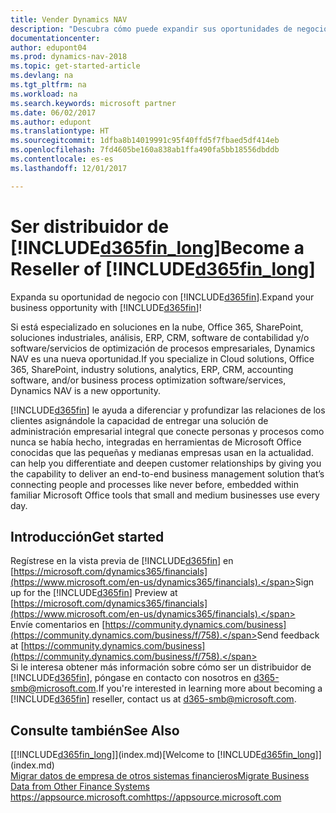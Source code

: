 ```yaml
---
title: Vender Dynamics NAV
description: "Descubra cómo puede expandir sus oportunidades de negocio y convertirse en socio de Microsoft y distribuidor de Dynamics NAV."
documentationcenter: 
author: edupont04
ms.prod: dynamics-nav-2018
ms.topic: get-started-article
ms.devlang: na
ms.tgt_pltfrm: na
ms.workload: na
ms.search.keywords: microsoft partner
ms.date: 06/02/2017
ms.author: edupont
ms.translationtype: HT
ms.sourcegitcommit: 1dfba8b14019991c95f40ffd5f7fbaed5df414eb
ms.openlocfilehash: 7fd4605be160a838ab1ffa490fa5bb18556dbddb
ms.contentlocale: es-es
ms.lasthandoff: 12/01/2017

---
```

# <a name="become-a-reseller-of-included365finlongincludesd365finlongmdmd"></a><span data-ttu-id="e9376-103">Ser distribuidor de [!INCLUDE[d365fin_long](includes/d365fin_long_md.md)]</span><span class="sxs-lookup"><span data-stu-id="e9376-103">Become a Reseller of [!INCLUDE[d365fin_long](includes/d365fin_long_md.md)]</span></span>
<span data-ttu-id="e9376-104">Expanda su oportunidad de negocio con [!INCLUDE[d365fin](includes/d365fin_md.md)].</span><span class="sxs-lookup"><span data-stu-id="e9376-104">Expand your business opportunity with [!INCLUDE[d365fin](includes/d365fin_md.md)]!</span></span>  

<span data-ttu-id="e9376-105">Si está especializado en soluciones en la nube, Office 365, SharePoint, soluciones industriales, análisis, ERP, CRM, software de contabilidad y/o software/servicios de optimización de procesos empresariales, Dynamics NAV es una nueva oportunidad.</span><span class="sxs-lookup"><span data-stu-id="e9376-105">If you specialize in Cloud solutions, Office 365, SharePoint, industry solutions, analytics, ERP, CRM, accounting software, and/or business process optimization software/services, Dynamics NAV is a new opportunity.</span></span>   

[!INCLUDE[d365fin](includes/d365fin_md.md)]<span data-ttu-id="e9376-106"> le ayuda a diferenciar y profundizar las relaciones de los clientes asignándole la capacidad de entregar una solución de administración empresarial integral que conecte personas y procesos como nunca se había hecho, integradas en herramientas de Microsoft Office conocidas que las pequeñas y medianas empresas usan en la actualidad.</span><span class="sxs-lookup"><span data-stu-id="e9376-106"> can help you differentiate and deepen customer relationships by giving you the capability to deliver an end-to-end business management solution that’s connecting people and processes like never before, embedded within familiar Microsoft Office tools that small and medium businesses use every day.</span></span>  

## <a name="get-started"></a><span data-ttu-id="e9376-107">Introducción</span><span class="sxs-lookup"><span data-stu-id="e9376-107">Get started</span></span>
<span data-ttu-id="e9376-108">Regístrese en la vista previa de [!INCLUDE[d365fin](includes/d365fin_md.md)] en [https://microsoft.com/dynamics365/financials](https://www.microsoft.com/en-us/dynamics365/financials).</span><span class="sxs-lookup"><span data-stu-id="e9376-108">Sign up for the [!INCLUDE[d365fin](includes/d365fin_md.md)] Preview at [https://microsoft.com/dynamics365/financials](https://www.microsoft.com/en-us/dynamics365/financials).</span></span>  
<span data-ttu-id="e9376-109">Envíe comentarios en [https://community.dynamics.com/business](https://community.dynamics.com/business/f/758).</span><span class="sxs-lookup"><span data-stu-id="e9376-109">Send feedback at [https://community.dynamics.com/business](https://community.dynamics.com/business/f/758).</span></span>  
<span data-ttu-id="e9376-110">Si le interesa obtener más información sobre cómo ser un distribuidor de [!INCLUDE[d365fin](includes/d365fin_md.md)], póngase en contacto con nosotros en [d365-smb@microsoft.com](mailto:d365-smb@microsoft.com).</span><span class="sxs-lookup"><span data-stu-id="e9376-110">If you're interested in learning more about becoming a [!INCLUDE[d365fin](includes/d365fin_md.md)] reseller, contact us at [d365-smb@microsoft.com](mailto:d365-smb@microsoft.com).</span></span>  

## <a name="see-also"></a><span data-ttu-id="e9376-111">Consulte también</span><span class="sxs-lookup"><span data-stu-id="e9376-111">See Also</span></span>
<span data-ttu-id="e9376-112">[[!INCLUDE[d365fin_long](includes/d365fin_long_md.md)]](index.md)</span><span class="sxs-lookup"><span data-stu-id="e9376-112">[Welcome to [!INCLUDE[d365fin_long](includes/d365fin_long_md.md)]](index.md)</span></span>  
[<span data-ttu-id="e9376-113">Migrar datos de empresa de otros sistemas financieros</span><span class="sxs-lookup"><span data-stu-id="e9376-113">Migrate Business Data from Other Finance Systems</span></span>](upload-data.md)  
[<span data-ttu-id="e9376-114">https://appsource.microsoft.com</span><span class="sxs-lookup"><span data-stu-id="e9376-114">https://appsource.microsoft.com</span></span>](https://appsource.microsoft.com/en-us/?product=project-madeira)  

